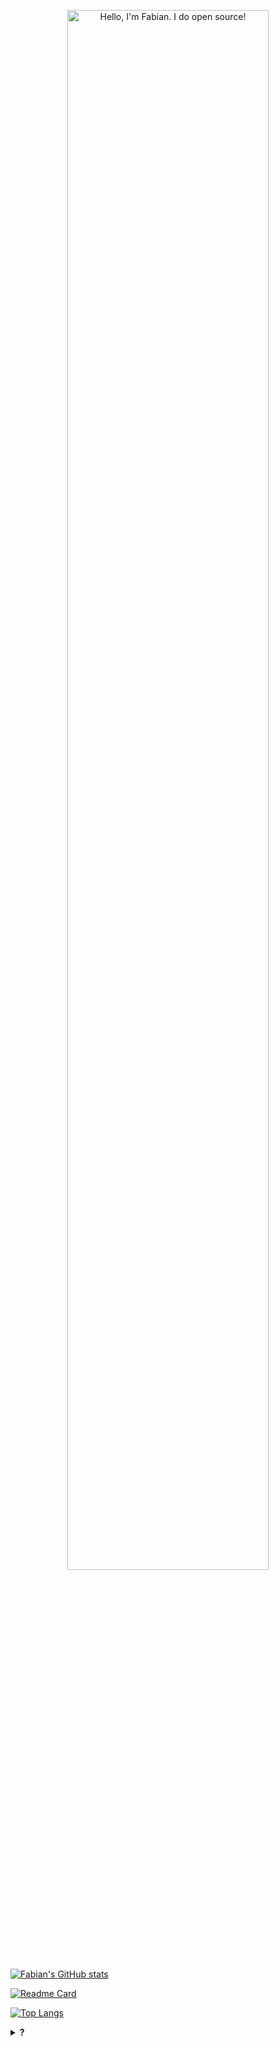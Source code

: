 <article class="markdown-body entry-content container-lg f5" itemprop="text"><p align="center" dir="auto"><a href="https://fabianzelaya.myportfolio.com" rel="nofollow"><img width="80%" alt="Hello, I'm Fabian. I do open source!" src="https://ucarecdn.com/88bf5057-319b-4394-ad3b-c320382e89b6/Hi.png" style="max-width: 100%;"></a></p>

[![Fabian's GitHub stats](https://github-readme-stats.vercel.app/api?username=fabianzelaya&show_icons=true&theme=dark#gh-dark-mode-only)](https://github.com/fabianzelaya/github-readme-stats)

[![Readme Card](https://github-readme-stats.vercel.app/api/pin/?username=fabianzelaya&repo=HelloWorld-FZ&theme=dark#gh-dark-mode-only)](https://github.com/fabianzelaya/github-readme-stats)

[![Top Langs](https://github-readme-stats.vercel.app/api/top-langs/?username=fabianzelaya&layout=compact&theme=dark#gh-dark-mode-only)](https://github.com/fabianzelaya/github-readme-stats)

<!--
**fabianzelaya/fabianzelaya** is a ✨ _special_ ✨ repository because its `README.md` (this file) appears on your GitHub profile.

Here are some ideas to get you started:

- 🔭 I’m currently working on ...
- 🌱 I’m currently learning ...
- 👯 I’m looking to collaborate on ...
- 🤔 I’m looking for help with ...
- 💬 Ask me about ...
- 📫 How to reach me: ...
- 😄 Pronouns: ...
- ⚡ Fun fact: ...
-->

<details>
    <summary><b>?</b></summary>
</details>